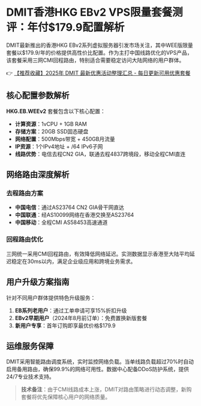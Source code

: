 # DMIT香港HKG EBv2 VPS限量套餐测评：年付$179.9配置解析

DMIT最新推出的香港HKG EBv2系列虚拟服务器引发市场关注，其中WEE版限量套餐以$179.9/年的价格提供高性价比配置。作为主打中国线路优化的VPS产品，该套餐采用三网CMI回程路由，特别适合需要稳定访问大陆网络的用户群体。

👉 [【推荐收藏】2025年 DMIT 最新优惠活动整理汇总 - 每日更新可用优惠套餐](https://bit.ly/dmit_coupon)

## 核心配置参数解析
**HKG.EB.WEEv2** 套餐包含以下核心配置：
- **计算资源**：1vCPU + 1GB RAM
- **存储方案**：20GB SSD固态硬盘
- **网络配置**：500Mbps带宽 + 450GB月流量
- **IP资源**：1个IPv4地址 + /64 IPv6子网
- **线路优势**：电信去程CN2 GIA，联通去程4837跨境段，移动全程CMI直连

## 网络路由深度解析
### 去程路由方案
- **中国电信**：通过AS23764 CN2 GIA骨干网直达
- **中国联通**：经AS10099网络在香港交换至AS23764
- **中国移动**：全程CMI AS58453高速通道

### 回程路由优化
三网统一采用CMI回程路由，有效降低网络延迟。实测数据显示香港至大陆平均延迟稳定在30ms以内，满足企业级应用和跨境业务需求。

## 用户升级方案指南
针对不同用户群体提供特色升级服务：
1. **EB系列老用户**：通过工单申请可享15%折扣升级
2. **EBv2早期用户**（2024年8月前订单）：免费置换新版套餐
3. **新用户专享**：首年订购即享最优价格$179.9

## 运维服务保障
DMIT采用智能路由调度系统，实时监控网络负载。当单线路负载超过70%时自动启用备用路由，确保99.9%的网络可用性。数据中心配备DDoS防护系统，提供24/7专业技术支持。

> **技术备注**：由于CMI线路成本上涨，DMIT对路由策略进行动态调整，新购套餐将优先保障核心用户的网络质量。